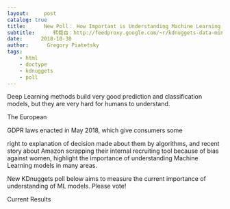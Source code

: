 ```yaml
---
layout:     post
catalog: true
title:      New Poll： How Important is Understanding Machine Learning Models?
subtitle:      转载自：http://feedproxy.google.com/~r/kdnuggets-data-mining-analytics/~3/gA23iXCBuuw/new-poll-understanding-machine-learning-models.html
date:      2018-10-30
author:      Gregory Piatetsky
tags:
    - html
    - doctype
    - kdnuggets
    - poll
---
```


Deep Learning methods build very good prediction and classification models, but they are very hard for humans to understand. 


The European 

GDPR laws enacted in May 2018, which give consumers some

right to explanation of decision made about them by algorithms,
and recent story about
Amazon scrapping
their internal recruiting tool because of bias against women,
highlight the importance of understanding Machine Learning models in many areas.


New KDnuggets poll below aims to measure the current importance of understanding of ML models. Please vote!


Current Results









